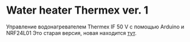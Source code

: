 
# Water heater Thermex ver. 1
Управление водонагревателем Thermex IF 50 V с помощью Arduino и NRF24L01
Это старая версия, новая находится [тут](https://github.com/instalator/Boiler_Thermex).

